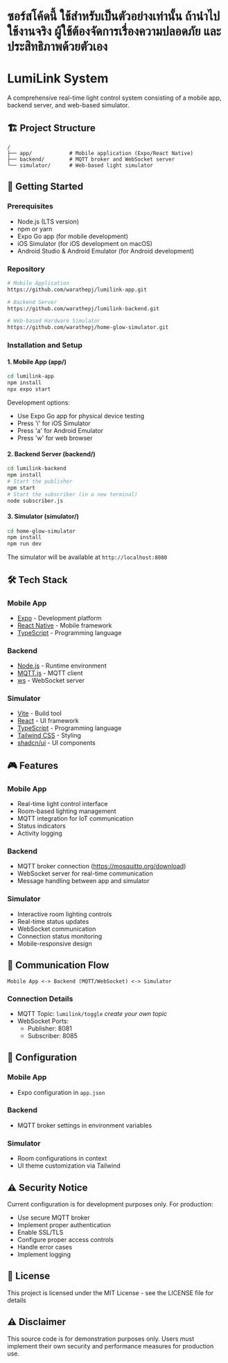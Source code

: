 # ซอร์สโค้ดนี้ ใช้สำหรับเป็นตัวอย่างเท่านั้น ถ้านำไปใช้งานจริง ผู้ใช้ต้องจัดการเรื่องความปลอดภัย และ ประสิทธิภาพด้วยตัวเอง

# LumiLink System

A comprehensive real-time light control system consisting of a mobile app, backend server, and web-based simulator.

## 🏗️ Project Structure

```
/
├── app/            # Mobile application (Expo/React Native)
├── backend/        # MQTT broker and WebSocket server
└── simulator/      # Web-based light simulator
```

## 🚀 Getting Started

### Prerequisites

- Node.js (LTS version)
- npm or yarn
- Expo Go app (for mobile development)
- iOS Simulator (for iOS development on macOS)
- Android Studio & Android Emulator (for Android development)

### Repository

```bash
# Mobile Application
https://github.com/warathepj/lumilink-app.git

# Backend Server
https://github.com/warathepj/lumilink-backend.git

# Web-based Hardware Simulator
https://github.com/warathepj/home-glow-simulator.git
```

### Installation and Setup

#### 1. Mobile App (app/)

```bash
cd lumilink-app
npm install
npx expo start
```

Development options:

- Use Expo Go app for physical device testing
- Press 'i' for iOS Simulator
- Press 'a' for Android Emulator
- Press 'w' for web browser

#### 2. Backend Server (backend/)

```bash
cd lumilink-backend
npm install
# Start the publisher
npm start
# Start the subscriber (in a new terminal)
node subscriber.js
```

#### 3. Simulator (simulator/)

```bash
cd home-glow-simulator
npm install
npm run dev
```

The simulator will be available at `http://localhost:8080`

## 🛠️ Tech Stack

### Mobile App

- [Expo](https://expo.dev/) - Development platform
- [React Native](https://reactnative.dev/) - Mobile framework
- [TypeScript](https://www.typescriptlang.org/) - Programming language

### Backend

- [Node.js](https://nodejs.org/) - Runtime environment
- [MQTT.js](https://github.com/mqttjs/MQTT.js) - MQTT client
- [ws](https://github.com/websockets/ws) - WebSocket server

### Simulator

- [Vite](https://vitejs.dev/) - Build tool
- [React](https://reactjs.org/) - UI framework
- [TypeScript](https://www.typescriptlang.org/) - Programming language
- [Tailwind CSS](https://tailwindcss.com/) - Styling
- [shadcn/ui](https://ui.shadcn.com/) - UI components

## 🎮 Features

### Mobile App

- Real-time light control interface
- Room-based lighting management
- MQTT integration for IoT communication
- Status indicators
- Activity logging

### Backend

- MQTT broker connection (https://mosquitto.org/download)
- WebSocket server for real-time communication
- Message handling between app and simulator

### Simulator

- Interactive room lighting controls
- Real-time status updates
- WebSocket communication
- Connection status monitoring
- Mobile-responsive design

## 📡 Communication Flow

```
Mobile App <-> Backend (MQTT/WebSocket) <-> Simulator
```

### Connection Details

- MQTT Topic: `lumilink/toggle` _create your own topic_
- WebSocket Ports:
  - Publisher: 8081
  - Subscriber: 8085

## 🔧 Configuration

### Mobile App

- Expo configuration in `app.json`

### Backend

- MQTT broker settings in environment variables

### Simulator

- Room configurations in context
- UI theme customization via Tailwind

## ⚠️ Security Notice

Current configuration is for development purposes only. For production:

- Use secure MQTT broker
- Implement proper authentication
- Enable SSL/TLS
- Configure proper access controls
- Handle error cases
- Implement logging

## 📄 License

This project is licensed under the MIT License - see the LICENSE file for details

## ⚠️ Disclaimer

This source code is for demonstration purposes only. Users must implement their own security and performance measures for production use.
